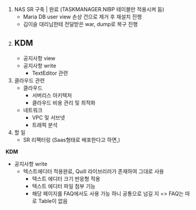 1. NAS SR 구축 | 완료 (TASKMANAGER.NIBP 테이블만 적용시켜 둠)
	- Maria DB user view 손상 건으로 제거 후 재설치 진행
	- 김이슬 대리님한테 전달받은 war, dump로 복구 진행
1. KDM 
	 - 
	 - 공지사항 view
	 - 공지사항 write
		 - TextEditor 관련
2. 클라우드 관련
	- 클라우드
		- 서버리스 아키텍처
		- 클라우드 비용 관리 및 최적화
	- 네트워크
		- VPC 및 서브넷
		- 트래픽 분석
3. 할 일
	- SR 리팩터링 (Saas형태로 배포한다고 하면,)


**KDM**
- 공지사항 write
	- 텍스트에디터 적용완료, Quill 라이브리러가 존재하여 그대로 사용
		- 텍스트 에디터 크기 반응형 적용
		- 텍스트 에디터 파일 첨부 기능
		- 해당 페이지를 FAQ에서도 사용 가능 하니 공통으로 넘길 지 => FAQ는 따로 Table이 없음